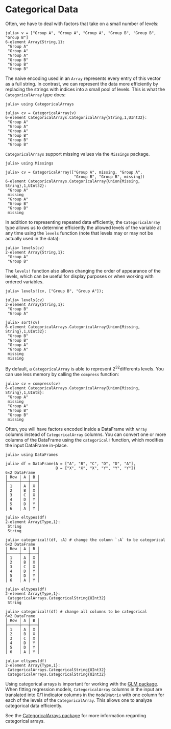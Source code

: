 # Categorical Data

Often, we have to deal with factors that take on a small number of levels:

```jldoctest categorical
julia> v = ["Group A", "Group A", "Group A", "Group B", "Group B", "Group B"]
6-element Array{String,1}:
 "Group A"
 "Group A"
 "Group A"
 "Group B"
 "Group B"
 "Group B"

```

The naive encoding used in an `Array` represents every entry of this vector as a full string. In contrast, we can represent the data more efficiently by replacing the strings with indices into a small pool of levels. This is what the `CategoricalArray` type does:

```jldoctest categorical
julia> using CategoricalArrays

julia> cv = CategoricalArray(v)
6-element CategoricalArrays.CategoricalArray{String,1,UInt32}:
 "Group A"
 "Group A"
 "Group A"
 "Group B"
 "Group B"
 "Group B"

```

`CategoricalArrays` support missing values via the `Missings` package.

```jldoctest categorical
julia> using Missings

julia> cv = CategoricalArray(["Group A", missing, "Group A",
                              "Group B", "Group B", missing])
6-element CategoricalArrays.CategoricalArray{Union{Missing, String},1,UInt32}:
 "Group A"
 missing
 "Group A"
 "Group B"
 "Group B"
 missing
```

In addition to representing repeated data efficiently, the `CategoricalArray` type allows us to determine efficiently the allowed levels of the variable at any time using the `levels` function (note that levels may or may not be actually used in the data):

```jldoctest categorical
julia> levels(cv)
2-element Array{String,1}:
 "Group A"
 "Group B"

```

The `levels!` function also allows changing the order of appearance of the levels, which can be useful for display purposes or when working with ordered variables.

```jldoctest categorical
julia> levels!(cv, ["Group B", "Group A"]);

julia> levels(cv)
2-element Array{String,1}:
 "Group B"
 "Group A"

julia> sort(cv)
6-element CategoricalArrays.CategoricalArray{Union{Missing, String},1,UInt32}:
 "Group B"
 "Group B"
 "Group A"
 "Group A"
 missing
 missing

```

By default, a `CategoricalArray` is able to represent 2<sup>32</sup>differents levels. You can use less memory by calling the `compress` function:

```jldoctest categorical
julia> cv = compress(cv)
6-element CategoricalArrays.CategoricalArray{Union{Missing, String},1,UInt8}:
 "Group A"
 missing
 "Group A"
 "Group B"
 "Group B"
 missing

```

Often, you will have factors encoded inside a DataFrame with `Array` columns instead of
`CategoricalArray` columns. You can convert one or more columns of the DataFrame using the
`categorical!` function, which modifies the input DataFrame in-place.

```jldoctest categorical
julia> using DataFrames

julia> df = DataFrame(A = ["A", "B", "C", "D", "D", "A"],
                      B = ["X", "X", "X", "Y", "Y", "Y"])
6×2 DataFrame
│ Row │ A │ B │
├─────┼───┼───┤
│ 1   │ A │ X │
│ 2   │ B │ X │
│ 3   │ C │ X │
│ 4   │ D │ Y │
│ 5   │ D │ Y │
│ 6   │ A │ Y │

julia> eltypes(df)
2-element Array{Type,1}:
 String
 String

julia> categorical!(df, :A) # change the column `:A` to be categorical
6×2 DataFrame
│ Row │ A │ B │
├─────┼───┼───┤
│ 1   │ A │ X │
│ 2   │ B │ X │
│ 3   │ C │ X │
│ 4   │ D │ Y │
│ 5   │ D │ Y │
│ 6   │ A │ Y │

julia> eltypes(df)
2-element Array{Type,1}:
 CategoricalArrays.CategoricalString{UInt32}
 String

julia> categorical!(df) # change all columns to be categorical
6×2 DataFrame
│ Row │ A │ B │
├─────┼───┼───┤
│ 1   │ A │ X │
│ 2   │ B │ X │
│ 3   │ C │ X │
│ 4   │ D │ Y │
│ 5   │ D │ Y │
│ 6   │ A │ Y │

julia> eltypes(df)
2-element Array{Type,1}:
 CategoricalArrays.CategoricalString{UInt32}
 CategoricalArrays.CategoricalString{UInt32}

```

Using categorical arrays is important for working with the [GLM package](https://github.com/JuliaStats/GLM.jl). When fitting regression models, `CategoricalArray` columns in the input are translated into 0/1 indicator columns in the `ModelMatrix` with one column for each of the levels of the `CategoricalArray`. This allows one to analyze categorical data efficiently.

See the [CategoricalArrays package](https://github.com/JuliaData/CategoricalArrays.jl) for more information regarding categorical arrays.
